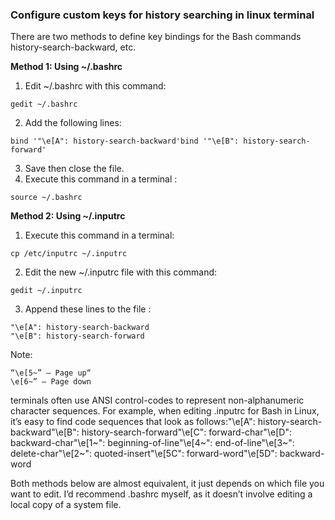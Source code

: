 ### Configure custom keys for history searching in linux terminal

There are two methods to define key bindings for the Bash commands history-search-backward, etc.

**Method 1: Using ~/.bashrc**  
1. Edit ~/.bashrc with this command:
```
gedit ~/.bashrc
```
2. Add the following lines:
```
bind '"\e[A": history-search-backward'bind '"\e[B": history-search-forward'
```
3. Save then close the file.
4. Execute this command in a terminal : 
```
source ~/.bashrc
```

**Method 2: Using ~/.inputrc**  
1. Execute this command in a terminal: 
```
cp /etc/inputrc ~/.inputrc
```
2. Edit the new ~/.inputrc file with this command: 
```
gedit ~/.inputrc
```
3. Append these lines to the file :
```
"\e[A": history-search-backward
"\e[B": history-search-forward
```
Note: 
```
“\e[5~” – Page up“
\e[6~” – Page down 
```

terminals often use ANSI control-codes to represent non-alphanumeric character sequences. For example, when editing .inputrc for Bash in Linux, it’s easy to find code sequences that look as follows:"\e[A": history-search-backward"\e[B": history-search-forward"\e[C": forward-char"\e[D": backward-char"\e[1~": beginning-of-line"\e[4~": end-of-line"\e[3~": delete-char"\e[2~": quoted-insert"\e[5C": forward-word"\e[5D": backward-word  

Both methods below are almost equivalent, it just depends on which file you want to edit. I’d recommend .bashrc myself, as it doesn’t involve editing a local copy of a system file.  
